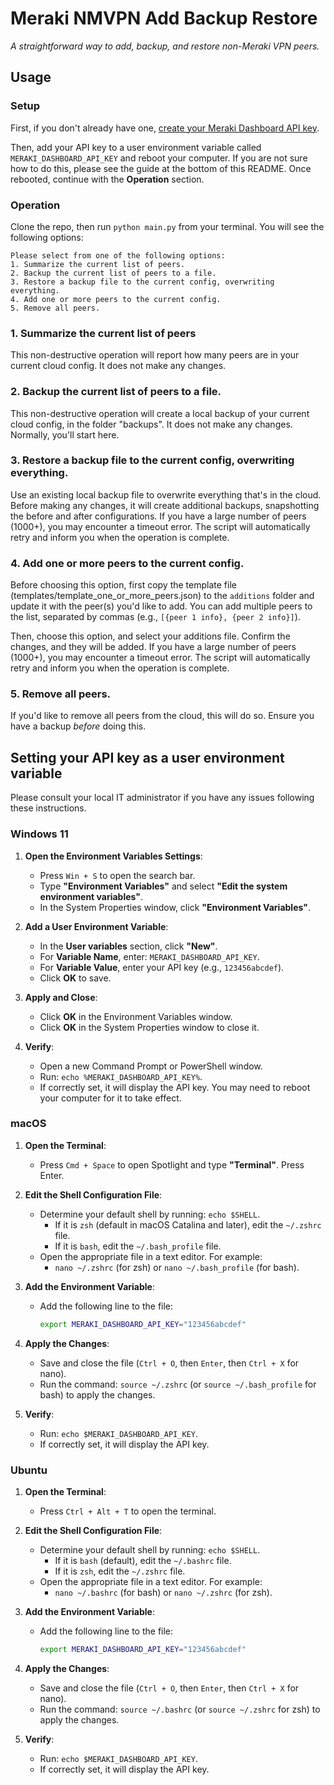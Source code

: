 # Meraki NMVPN Add Backup Restore

_A straightforward way to add, backup, and restore non-Meraki VPN peers._

## Usage

### Setup

First, if you don't already have one, [create your Meraki Dashboard API
key](https://documentation.meraki.com/General_Administration/Other_Topics/Cisco_Meraki_Dashboard_API). 

Then, add your API key to a user environment variable called `MERAKI_DASHBOARD_API_KEY` and reboot your computer. If
you are not sure how to do this, please see the guide at the bottom of this README. Once rebooted, continue with the 
**Operation** section.

### Operation

Clone the repo, then run `python main.py` from your terminal. You will see the following options:

```aiignore
Please select from one of the following options:
1. Summarize the current list of peers.
2. Backup the current list of peers to a file.
3. Restore a backup file to the current config, overwriting everything.
4. Add one or more peers to the current config.
5. Remove all peers.
```
### 1. Summarize the current list of peers

This non-destructive operation will report how many peers are in your current cloud config. It does not make any
changes.

### 2. Backup the current list of peers to a file.

This non-destructive operation will create a local backup of your current cloud config, in the folder "backups". It does
not make any changes. Normally, you'll start here.

### 3. Restore a backup file to the current config, overwriting everything.

Use an existing local backup file to overwrite everything that's in the cloud. Before making any changes, it will create
additional backups, snapshotting the before and after configurations. If you have a large number of peers (1000+), you 
may encounter a timeout error. The script will automatically retry and inform you when the operation is complete.

### 4. Add one or more peers to the current config.

Before choosing this option, first copy the template file (templates/template_one_or_more_peers.json) to the `additions`
folder and update it with the peer(s) you'd like to add. You can add multiple peers to the list, separated by commas 
(e.g., `[{peer 1 info}, {peer 2 info}]`).

Then, choose this option, and select your additions file. Confirm the changes, and they will be added. If you have a
large number of peers (1000+), you may encounter a timeout error. The script will automatically retry and inform you 
when the operation is complete.

### 5. Remove all peers.

If you'd like to remove all peers from the cloud, this will do so. Ensure you have a backup _before_ doing this.

## Setting your API key as a user environment variable

Please consult your local IT administrator if you have any issues following these instructions.

### Windows 11
1. **Open the Environment Variables Settings**:
   - Press `Win + S` to open the search bar.
   - Type **"Environment Variables"** and select **"Edit the system environment variables"**.
   - In the System Properties window, click **"Environment Variables"**.

2. **Add a User Environment Variable**:
   - In the **User variables** section, click **"New"**.
   - For **Variable Name**, enter: `MERAKI_DASHBOARD_API_KEY`.
   - For **Variable Value**, enter your API key (e.g., `123456abcdef`).
   - Click **OK** to save.

3. **Apply and Close**:
   - Click **OK** in the Environment Variables window.
   - Click **OK** in the System Properties window to close it.

4. **Verify**:
   - Open a new Command Prompt or PowerShell window.
   - Run: `echo %MERAKI_DASHBOARD_API_KEY%`.
   - If correctly set, it will display the API key. You may need to reboot your computer for it to take effect.

### macOS
1. **Open the Terminal**:
   - Press `Cmd + Space` to open Spotlight and type **"Terminal"**. Press Enter.

2. **Edit the Shell Configuration File**:
   - Determine your default shell by running: `echo $SHELL`.
     - If it is `zsh` (default in macOS Catalina and later), edit the `~/.zshrc` file.
     - If it is `bash`, edit the `~/.bash_profile` file.
   - Open the appropriate file in a text editor. For example:
     - `nano ~/.zshrc` (for zsh) or `nano ~/.bash_profile` (for bash).

3. **Add the Environment Variable**:
   - Add the following line to the file:
     ```bash
     export MERAKI_DASHBOARD_API_KEY="123456abcdef"
     ```

4. **Apply the Changes**:
   - Save and close the file (`Ctrl + O`, then `Enter`, then `Ctrl + X` for nano).
   - Run the command: `source ~/.zshrc` (or `source ~/.bash_profile` for bash) to apply the changes.

5. **Verify**:
   - Run: `echo $MERAKI_DASHBOARD_API_KEY`.
   - If correctly set, it will display the API key.

### Ubuntu
1. **Open the Terminal**:
   - Press `Ctrl + Alt + T` to open the terminal.

2. **Edit the Shell Configuration File**:
   - Determine your default shell by running: `echo $SHELL`.
     - If it is `bash` (default), edit the `~/.bashrc` file.
     - If it is `zsh`, edit the `~/.zshrc` file.
   - Open the appropriate file in a text editor. For example:
     - `nano ~/.bashrc` (for bash) or `nano ~/.zshrc` (for zsh).

3. **Add the Environment Variable**:
   - Add the following line to the file:
     ```bash
     export MERAKI_DASHBOARD_API_KEY="123456abcdef"
     ```

4. **Apply the Changes**:
   - Save and close the file (`Ctrl + O`, then `Enter`, then `Ctrl + X` for nano).
   - Run the command: `source ~/.bashrc` (or `source ~/.zshrc` for zsh) to apply the changes.

5. **Verify**:
   - Run: `echo $MERAKI_DASHBOARD_API_KEY`.
   - If correctly set, it will display the API key.